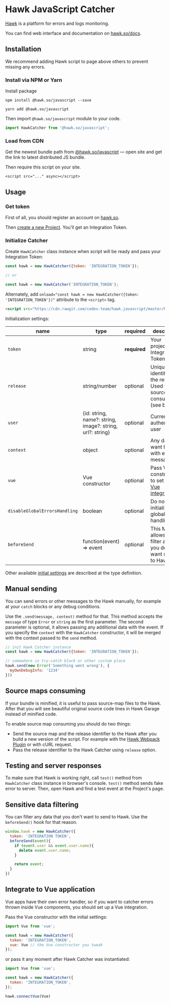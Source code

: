 # Hawk JavaScript Catcher

[Hawk](https://github.com/codex-team/hawk) is a platform for errors and logs monitoring.

You can find web interface and documentation on [hawk.so/docs](https://hawk.so/docs).

## Installation

We recommend adding Hawk script to page above others to prevent missing any errors.

### Install via NPM or Yarn

Install package

```shell
npm install @hawk.so/javascript --save
```

```shell
yarn add @hawk.so/javascript
```

Then import `@hawk.so/javascript` module to your code.

```js
import HawkCatcher from '@hawk.so/javascript';
````

### Load from CDN

Get the newest bundle path from [@hawk.so/javascript](https://www.jsdelivr.com/package/npm/@hawk.so/javascript) — open site and get the link to latest distributed JS bundle.

Then require this script on your site.

```
<script src="..." async></script>
```

## Usage

### Get token

First of all, you should register an account on [hawk.so](https://hawk.so/join).

Then [create a new Project](https://hawk.so/websites/create).
You'll get an Integration Token.

### Initialize Catcher

Create `HawkCatcher` class instance when script will be ready and pass your Integration Token:

```js
const hawk = new HawkCatcher({token: 'INTEGRATION_TOKEN'});

// or

const hawk = new HawkCatcher('INTEGRATION_TOKEN');
```

Alternately, add `onload="const hawk = new HawkCatcher({token: 'INTEGRATION_TOKEN'})"` attribute to the `<script>` tag.

```html
<script src="https://cdn.rawgit.com/codex-team/hawk.javascript/master/hawk.js" onload="const hawk = new HawkCatcher({token: 'INTEGRATION_TOKEN'})"></script>
```

Initialization settings:

| name | type | required | description |
| -- | -- | -- | -- |
| `token` | string | **required** | Your project's Integration Token |
| `release` | string/number | optional | Unique identifier of the release. Used for source map consuming (see below) |
| `user` | {id: string, name?: string, image?: string, url?: string} | optional | Current authenticated user |
| `context` | object | optional | Any data you want to pass with every message. |
| `vue` | Vue constructor | optional | Pass Vue constructor to set up the [Vue integration](#integrate-to-vue-application) |
| `disableGlobalErrorsHandling` | boolean | optional | Do not initialize global errors handling |
| `beforeSend` | function(event) => event | optional | This Method allows you to filter any data you don't want sending to Hawk |

Other available [initial settings](types/hawk-initial-settings.d.ts) are described at the type definition.

## Manual sending

You can send errors or other messages to the Hawk manually, for example at your `catch` blocks or any debug conditions.

Use the `.send(message, context)` method for that. This method accepts the `message` of type `Error` or `string`
as the first parameter. The second parameter is optional, it allows passing any additional data with the event.
If you specify the `context` with the `HawkCatcher` constructor, it will be merged with the context passed to the `send` method.

```js
// init Hawk Catcher instance
const hawk = new HawkCatcher({token: 'INTEGRATION_TOKEN'});

// somewhere in try-catch block or other custom place
hawk.send(new Error('Something went wrong'), {
  myOwnDebugInfo: '1234'
}))
```

## Source maps consuming

If your bundle is minified, it is useful to pass source-map files to the Hawk. After that you will see beautiful original source code lines in Hawk Garage instead of minified code.

To enable source map consuming you should do two things:

- Send the source map and the release identifier to the Hawk after you build a new version of the script. For example with the [Hawk Webpack Plugin](https://github.com/codex-team/hawk.webpack.plugin) or with cURL request.
- Pass the release identifier to the Hawk Catcher using `release` option.

## Testing and server responses

To make sure that Hawk is working right, call `test()` method from `HawkCatcher` class instance in browser's console.
`test()` method sends fake error to server. Then, open Hawk and find a test event at the Project's page.

## Sensitive data filtering

You can filter any data that you don't want to send to Hawk. Use the `beforeSend()` hook for that reason.

```js
window.hawk = new HawkCatcher({
  token: 'INTEGRATION TOKEN',
  beforeSend(event){
    if (event.user && event.user.name){
      delete event.user.name;
    }

    return event;
  }
})
```

## Integrate to Vue application

Vue apps have their own error handler, so if you want to catcher errors thrown inside Vue components, you should set up a Vue integration.

Pass the Vue constructor with the initial settings:

```js
import Vue from 'vue';

const hawk = new HawkCatcher({
  token: 'INTEGRATION_TOKEN',
  vue: Vue // the Vue constructor you tweak
});
```

or pass it any moment after Hawk Catcher was instantiated:


```js
import Vue from 'vue';

const hawk = new HawkCatcher({
  token: 'INTEGRATION_TOKEN',
});

hawk.connectVue(Vue)
```
